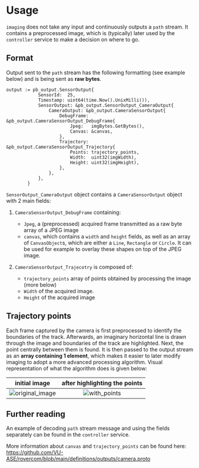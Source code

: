 # Usage

`imaging` does not take any input and continuously outputs a `path` stream. It contains a preprocessed image, which is (typically) later used by the `controller` service to make a decision on where to go.

## Format

Output sent to the `path` stream has the following formatting (see example below) and is being sent as **raw bytes**.

```
output := pb_output.SensorOutput{
			SensorId:  25,
			Timestamp: uint64(time.Now().UnixMilli()),
			SensorOutput: &pb_output.SensorOutput_CameraOutput{
				CameraOutput: &pb_output.CameraSensorOutput{
					DebugFrame: &pb_output.CameraSensorOutput_DebugFrame{
						Jpeg:   imgBytes.GetBytes(),
						Canvas: &canvas,
					},
					Trajectory: &pb_output.CameraSensorOutput_Trajectory{
						Points: trajectory_points,
						Width:  uint32(imgWidth),
						Height: uint32(imgHeight),
					},
				},
			},
		}
```
`SensorOutput_CameraOutput` object contains a `CameraSensorOutput` object with 2 main fields:
1. `CameraSensorOutput_DebugFrame` containing:
    -  `Jpeg`, a (preprocessed) acquired frame transmitted as a raw byte array of a JPEG image 
    - `canvas`, which contains a `width` and `height` fields, as well as an array of `CanvasObject`s, which are either a `Line`, `Rectangle` or `Circle`. It can be used for example to overlay these shapes on top of the JPEG image. 

2. `CameraSensorOutput_Trajecotry` is composed of:
    - `trajectory_points` array of points obtained by processing the image (more below)
    - `Width` of the acquired image. 
    - `Height` of the acquired image

## Trajectory points

Each frame captured by the camera is first preprocessed to identify the boundaries of the track. Afterwards, an imaginary horizontal line is drawn through the image and boundaries of the track are highlighted. Next, the point centrally between them is found. It is then passed to the output stream as an **array containing 1 element**, which makes it easier to later modify imaging to adopt a more advanced processing algorithm. Visual representation of what the algorithm does is given below:

initial image            |  after highlighting the points
:-------------------------:|:-------------------------:
![original_image](https://github.com/user-attachments/assets/3e289b3e-bbf6-4e8f-a0ae-c09787e71934)  |  ![with_points](https://github.com/user-attachments/assets/5b3c7df6-874a-4ec9-9d15-cb725457faf6)

## Further reading

An example of decoding `path` stream message and using the fields separately can be found in the `controller` service.

More information about `canvas` and `trajectory_points` can be found here: https://github.com/VU-ASE/rovercom/blob/main/definitions/outputs/camera.proto